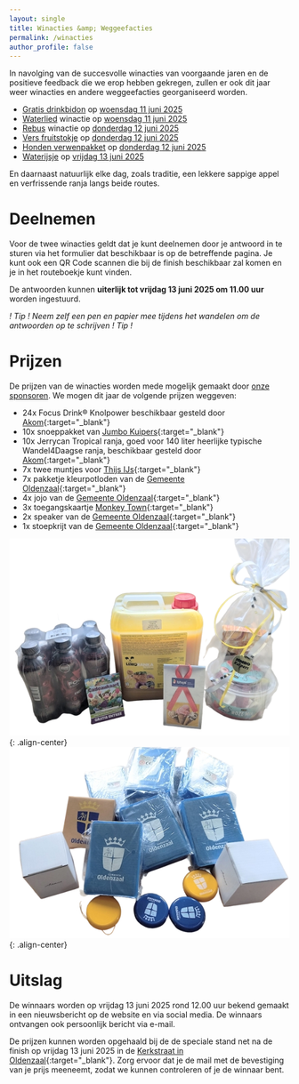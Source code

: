 ```yaml
---
layout: single
title: Winacties &amp; Weggeefacties
permalink: /winacties
author_profile: false
---
```


In navolging van de succesvolle winacties van voorgaande jaren en de positieve feedback die we erop hebben gekregen, zullen er ook dit jaar weer winacties en andere weggeefacties georganiseerd worden.  

- [Gratis drinkbidon](/winacties/drinkbidon) op [woensdag 11 juni 2025](/routes/dinsdag)
- [Waterlied](/winacties/waterlied) winactie op [woensdag 11 juni 2025](/routes/woensdag)
- [Rebus](/winacties/rebus) winactie op [donderdag 12 juni 2025](/routes/donderdag)
- [Vers fruitstokje](/winacties/versfruit) op [donderdag 12 juni 2025](/routes/donderdag)
- [Honden verwenpakket](/winacties/hondenpakket) op [donderdag 12 juni 2025](/routes/donderdag)
- [Waterijsje](/winacties/waterijsje) op [vrijdag 13 juni 2025](/routes/vrijdag)

En daarnaast natuurlijk elke dag, zoals traditie, een lekkere sappige appel en verfrissende ranja langs beide routes.  

# Deelnemen

Voor de twee winacties geldt dat je kunt deelnemen door je antwoord in te sturen via het formulier dat beschikbaar is op de betreffende pagina. Je kunt ook een QR Code scannen die bij de finish beschikbaar zal komen en je in het routeboekje kunt vinden.  

De antwoorden kunnen **uiterlijk tot vrijdag 13 juni 2025 om 11.00 uur** worden ingestuurd.  

_! Tip ! Neem zelf een pen en papier mee tijdens het wandelen om de antwoorden op te schrijven ! Tip !_  

# Prijzen

De prijzen van de winacties worden mede mogelijk gemaakt door [onze sponsoren](/sponsoren). We mogen dit jaar de volgende prijzen weggeven:

- 24x Focus Drink® Knolpower beschikbaar gesteld door [Akom](https://www.akomoldenzaal.nl/){:target="_blank"}
- 10x snoeppakket van [Jumbo Kuipers](https://www.jumbo.com/winkel/oldenzaal/jumbo-oldenzaal-kuipers){:target="_blank"}
- 10x Jerrycan Tropical ranja, goed voor 140 liter heerlijke typische Wandel4Daagse ranja, beschikbaar gesteld door [Akom](https://www.akomoldenzaal.nl/){:target="_blank"}
- 7x twee muntjes voor [Thijs IJs](https://thijs-oldenzaal.nl/){:target="_blank"}
- 7x pakketje kleurpotloden van de [Gemeente Oldenzaal](https://www.oldenzaal.nl/){:target="_blank"}
- 4x jojo van de [Gemeente Oldenzaal](https://www.oldenzaal.nl/){:target="_blank"}
- 3x toegangskaartje [Monkey Town](https://monkeytown.eu/){:target="_blank"}
- 2x speaker van de [Gemeente Oldenzaal](https://www.oldenzaal.nl/){:target="_blank"}
- 1x stoepkrijt van de [Gemeente Oldenzaal](https://www.oldenzaal.nl/){:target="_blank"}

![Prijzen diverse sponsoren](/assets/images/news/2025/prijzenoverig.png){: .align-center}  
![Prijzen Gemeente Oldenzaal](/assets/images/news/2025/prijzengemeente.png){: .align-center}  

# Uitslag

De winnaars worden op vrijdag 13 juni 2025 rond 12.00 uur bekend gemaakt in een nieuwsbericht op de website en via social media. De winnaars ontvangen ook persoonlijk bericht via e-mail.  

De prijzen kunnen worden opgehaald bij de de speciale stand net na de finish op vrijdag 13 juni 2025 in de [Kerkstraat in Oldenzaal](https://maps.app.goo.gl/mGp3rzqcLYbqJ1zPA){:target="_blank"}. Zorg ervoor dat je de mail met de bevestiging van je prijs meeneemt, zodat we kunnen controleren of je de winnaar bent.  
